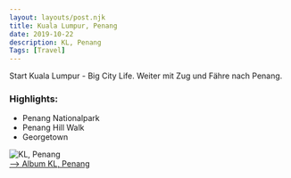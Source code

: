 ```yaml
---
layout: layouts/post.njk
title: Kuala Lumpur, Penang
date: 2019-10-22
description: KL, Penang
Tags: [Travel]
---
```


Start Kuala Lumpur - Big City Life. Weiter mit Zug und Fähre nach Penang.

### Highlights:
* Penang Nationalpark
* Penang Hill Walk
* Georgetown 

![KL, Penang](https://lh3.googleusercontent.com/9xNJxssq0dfBuNWFrief5fIHCyeeyyZwe0pzGWIbSBSxDl8ZI14c1c9HPKE0ojDgLzypRQeW3L4mQHkymJidaNIsZ2wmuYhoKieeJz7NmLKpt7yUI5pqwVlzIOYmJwwOaRO19Wp5qH82BGiIh42adCIm5uMUSKRev1QM3jDud_cBiFISa8D9B1cYgjsceyOjXJUTykZ77dtuUzJ53ZJ3DUrbHNWXfekHwAC8Opa7NSXcDrTEqCj22w8hhxJ5OybGwn0S6XxExZT_qmDxCdlyBhPTq--57XakekGKYunp25tUaTUyMNKqxUDxx5_L8K8E3rSlxApWUxsShUJEyGtZzBgTd4OmIBhAC4sXR5r_1NnefSTk6rgii8fAapPe9y_zz0LkOb2WcERJPkQa4DT_xQNLhYnyq3wjKjEmvVp-Qj0u6BxtSWqkPCAa0dd37hBL_b7fmdEsawibUuLJuKKCN7hj7cPE9tNHwmkU0agC0jqro6U4JWSq60qjR2YpeDgTa486o8pYdzIj4z5iKRjymXz5Z0Gic9yp9fhMfzLeZjcAk3T9O-mpOajseMjrBgDZ6GNRWfXWRx7oVdtXFabnexvTp2CJnK9MimfUlkwJuZHTuir0tT_HRVQNWMxz59fSEyqUQkJHjfdllXbm19gib_caTvlgIrjNUK4FFCNig5sgGi22TkukgEE=s205-p-k-no)  
<a href="https://photos.app.goo.gl/RVVQgQ9zdwGPEPHPA" target="_blank">--> Album KL, Penang</a>